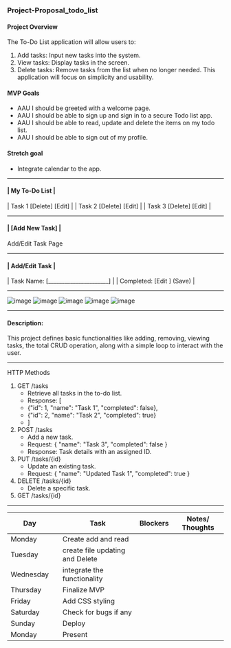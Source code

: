### Project-Proposal_todo_list

#### Project Overview

The To-Do List application will allow users to:

1. Add tasks: Input new tasks into the system.
2. View tasks: Display tasks in the screen.
3. Delete tasks: Remove tasks from the list when no longer needed.
   This application will focus on simplicity and usability.

#### MVP Goals

- AAU I should be greeted with a welcome page.
- AAU I should be able to sign up and sign in to a secure Todo list app.
- AAU I should be able to read, update and delete the items on my todo list.
- AAU I should be able to sign out of my profile.

#### Stretch goal

- Integrate calendar to the app.

---

#### | My To-Do List |

| Task 1 [Delete] [Edit] |
| Task 2 [Delete] [Edit] |
| Task 3 [Delete] [Edit] |

---

#### | [Add New Task] |

Add/Edit Task Page

---

#### | Add/Edit Task |

| Task Name: [______________________] |
| Completed: [Edit ] (Save) |

---

![image](./Screenshot%202024-12-07%20at%204.32.32 PM.png)
![image](./Screenshot%202024-12-07%20at%204.32.56 PM.png)
![image](./Screenshot%202024-12-07%20at%204.33.42 PM.png)
![image](./Screenshot%202024-12-07%20at%204.33.59 PM.png)
![image](./Screenshot%202024-12-07%20at%204.34.12 PM.png)

---

#### Description:

This project defines basic functionalities like adding, removing, viewing tasks, the total CRUD operation, along with a simple loop to interact with the user.

---

HTTP Methods

1. GET /tasks
   - Retrieve all tasks in the to-do list.
   - Response: [
   - {"id": 1, "name": "Task 1", "completed": false},
   - {"id": 2, "name": "Task 2", "completed": true}
   - ]
2. POST /tasks
   - Add a new task.
   - Request: { "name": "Task 3", "completed": false }
   - Response: Task details with an assigned ID.
3. PUT /tasks/{id}
   - Update an existing task.
   - Request: { "name": "Updated Task 1", "completed": true }
4. DELETE /tasks/{id}
   - Delete a specific task.
5. GET /tasks/{id}

---

| Day       |     | Task                            | Blockers | Notes/ Thoughts |
| --------- | --- | ------------------------------- | -------- | --------------- |
| Monday    |     | Create add and read             |          |                 |
| Tuesday   |     | create file updating and Delete |          |                 |
| Wednesday |     | integrate the functionality     |          |                 |
| Thursday  |     | Finalize MVP                    |          |                 |
| Friday    |     | Add CSS styling                 |          |                 |
| Saturday  |     | Check for bugs if any           |          |                 |
| Sunday    |     | Deploy                          |          |                 |
| Monday    |     | Present                         |          |                 |
